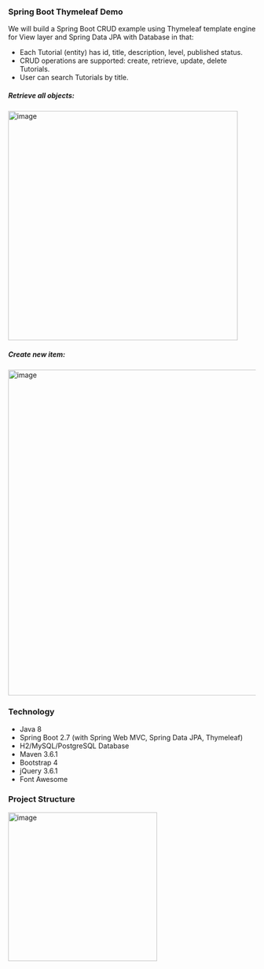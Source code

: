 ### Spring Boot Thymeleaf Demo
We will build a Spring Boot CRUD example using Thymeleaf template engine for View layer and Spring Data JPA with Database in that:


- Each Tutorial (entity) has id, title, description, level, published status.
- CRUD operations are supported: create, retrieve, update, delete Tutorials.
- User can search Tutorials by title.


##### Retrieve all objects:
<img width="467" alt="image" src="/css/all_tut.jpeg">

##### Create new item:
<img width="663" alt="image" src="/css/new_tut.jpeg">






### Technology
- Java 8
- Spring Boot 2.7 (with Spring Web MVC, Spring Data JPA, Thymeleaf)
- H2/MySQL/PostgreSQL Database
- Maven 3.6.1
- Bootstrap 4
- jQuery 3.6.1
- Font Awesome

### Project Structure
<img width="303" alt="image" src="https://github.com/chinmayagarwal03/ThymeLeafSpringboot/assets/87461631/6736dd62-b6a2-48f9-927d-8c0d02346251">